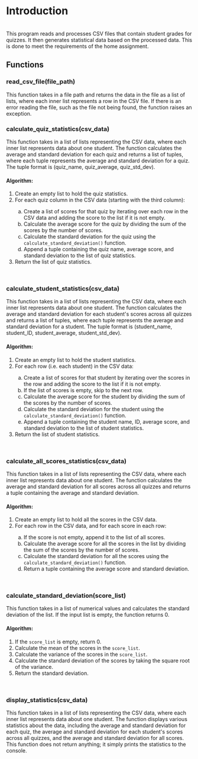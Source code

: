 <h1>Introduction</h1> <br>
This program reads and processes CSV files that contain student grades for quizzes. It then generates statistical data based on the processed data. This is done to meet the requirements of the home assignment.

<h2>Functions</h2>
<h3>read_csv_file(file_path)</h3>
This function takes in a file path and returns the data in the file as a list of lists, where each inner list represents a row in the CSV file. If there is an error reading the file, such as the file not being found, the function raises an exception.

<br>
<h3>calculate_quiz_statistics(csv_data)</h3>
This function takes in a list of lists representing the CSV data, where each inner list represents data about one student. The function calculates the average and standard deviation for each quiz and returns a list of tuples, where each tuple represents the average and standard deviation for a quiz. The tuple format is (quiz_name, quiz_average, quiz_std_dev).

<h4>Algorithm:</h4>
<ol>
<li>Create an empty list to hold the quiz statistics.</li>
<li>For each quiz column in the CSV data (starting with the third column):</li>
<ol type="a">
<li>Create a list of scores for that quiz by iterating over each row in the CSV data and adding the score to the list if it is not empty.</li>
<li>Calculate the average score for the quiz by dividing the sum of the scores by the number of scores.</li>
<li>Calculate the standard deviation for the quiz using the <code>calculate_standard_deviation()</code> function.</li>
<li>Append a tuple containing the quiz name, average score, and standard deviation to the list of quiz statistics.</li>
</ol>
<li>Return the list of quiz statistics.</li>
</ol>
<br>
<h3>calculate_student_statistics(csv_data)</h3>
This function takes in a list of lists representing the CSV data, where each inner list represents data about one student. The function calculates the average and standard deviation for each student's scores across all quizzes and returns a list of tuples, where each tuple represents the average and standard deviation for a student. The tuple format is (student_name, student_ID, student_average, student_std_dev).
<h4>Algorithm:</h4>
<ol>
<li>Create an empty list to hold the student statistics.</li>
<li>For each row (i.e. each student) in the CSV data:</li>
<ol type="a">
<li>Create a list of scores for that student by iterating over the scores in the row and adding the score to the list if it is not empty.</li>
<li>If the list of scores is empty, skip to the next row.</li>
<li>Calculate the average score for the student by dividing the sum of the scores by the number of scores.</li>
<li>Calculate the standard deviation for the student using the <code>calculate_standard_deviation()</code> function.</li>
<li>Append a tuple containing the student name, ID, average score, and standard deviation to the list of student statistics.</li>
</ol>
<li>Return the list of student statistics.</li>
</ol>
<br>
<h3>calculate_all_scores_statistics(csv_data)</h3>
This function takes in a list of lists representing the CSV data, where each inner list represents data about one student. The function calculates the average and standard deviation for all scores across all quizzes and returns a tuple containing the average and standard deviation.
<h4>Algorithm:</h4>

<ol>
<li>Create an empty list to hold all the scores in the CSV data.</li>
<li>For each row in the CSV data, and for each score in each row:</li>
<ol type="a">
<li>If the score is not empty, append it to the list of all scores.</li>
<li>Calculate the average score for all the scores in the list by dividing the sum of the scores by the number of scores.</li>
<li>Calculate the standard deviation for all the scores using the <code>calculate_standard_deviation()</code> function.</li>
<li>Return a tuple containing the average score and standard deviation.</li>
</ol>
</ol>
<br>
<h3>calculate_standard_deviation(score_list)</h3>

This function takes in a list of numerical values and calculates the standard deviation of the list. If the input list is empty, the function returns 0.
<h4>Algorithm:</h4>
<ol>
<li>If the <code>score_list</code> is empty, return 0.</li>
<li>Calculate the mean of the scores in the <code>score_list</code>.</li>
<li>Calculate the variance of the scores in the <code>score_list</code>.</li>
<li>Calculate the standard deviation of the scores by taking the square root of the variance.</li>
<li>Return the standard deviation.</li>
</ol>
<br>
<h3>display_statistics(csv_data)</h3>
This function takes in a list of lists representing the CSV data, where each inner list represents data about one student. The function displays various statistics about the data, including the average and standard deviation for each quiz, the average and standard deviation for each student's scores across all quizzes, and the average and standard deviation for all scores. This function does not return anything; it simply prints the statistics to the console.

